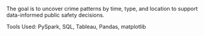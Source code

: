 The goal is to uncover crime patterns by time, type, and location to support data-informed public safety decisions.

Tools Used: PySpark, SQL, Tableau, Pandas, matplotlib
